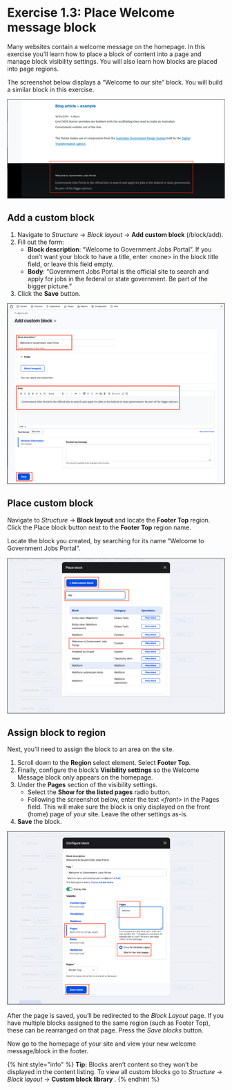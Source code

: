 # Exercise 1.3: Place Welcome message block

Many websites contain a welcome message on the homepage. In this exercise you’ll learn how to place a block of content into a page and manage block visibility settings. You will also learn how blocks are placed into page regions.

The screenshot below displays a “Welcome to our site” block. You will build a similar block in this exercise.

![Block configuration page](../.gitbook/assets/Ex-1-3-Add-custom-block-0.png)

## Add a custom block

1. Navigate to _Structure_ → _Block layout_ → **Add custom block** (/block/add).
2. Fill out the form:
   * **Block description**: “Welcome to Government Jobs Portal”. If you don’t want your block to have a title, enter \<none> in the block title field, or leave this field empty.
   * **Body**: “Government Jobs Portal is the official site to search and apply for jobs in the federal or state government. Be part of the bigger picture.”
3. Click the **Save** button.

![Block configuration page](../.gitbook/assets/Ex-1-3-Add-custom-block-1.png)

## Place custom block

Navigate to _Structure_ → **Block layout** and locate the **Footer Top** region. Click the Place block button next to the **Footer Top** region name.

Locate the block you created, by searching for its name “Welcome to Government Jobs Portal”.

![Block configuration page](../.gitbook/assets/Ex-1-3-Add-custom-block-2.png)

## Assign block to region

Next, you’ll need to assign the block to an area on the site.

1. Scroll down to the **Region** select element. Select **Footer Top**.
2. Finally, configure the block’s **Visibility settings** so the Welcome Message block only appears on the homepage.
3. Under the **Pages** section of the visibility settings.
   * Select the **Show for the listed pages** radio button.
   * Following the screenshot below, enter the text _\<front>_ in the Pages field. This will make sure the block is only displayed on the front (home) page of your site. Leave the other settings as-is.
4. **Save** the block.

![Block configuration page](../.gitbook/assets/Ex-1-3-Add-custom-block-3.png)

After the page is saved, you’ll be redirected to the _Block Layout_ page. If you have multiple blocks assigned to the same region (such as Footer Top), these can be rearranged on that page. Press the _Save blocks_ button.

Now go to the homepage of your site and view your new welcome message/block in the footer.

{% hint style="info" %}
**Tip:** Blocks aren’t content so they won’t be displayed in the content listing. To view all custom blocks go to _Structure_ → _Block layout_ → **Custom block library** .
{% endhint %}
